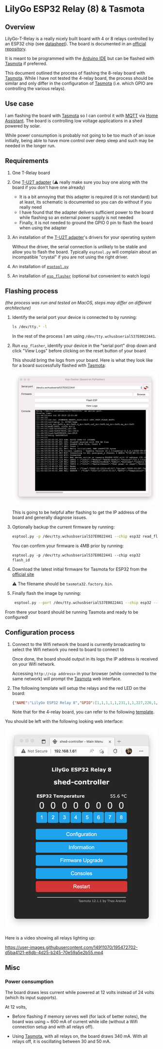 # LilyGo ESP32 Relay (8) & Tasmota

## Overview

LilyGo-T-Relay is a really nicely built board with 4 or 8 relays controlled by an ESP32 chip (see [datasheet][datasheet]). The board is documented in an [official repository][lilygo-t-relay].

It is meant to be programmed with the [Arduino IDE][arduino] but can be flashed with [Tasmota][tasmota] if preferred.

This document outlined the process of flashing the 8-relay board with [Tasmota][tasmota]. While I have not tested the 4-relay board, the process should be similar and only differ in the configuration of [Tasmota][tasmota] (i.e. which GPIO are controlling the various relays).

## Use case

I am flashing the board with [Tasmota][tasmota] so I can control it with [MQTT][mqtt] via [Home Assistant][homeassistant]. The board is controlling low voltage applications in a shed powered by solar.

While power consumption is probably not going to be too much of an issue initially, being able to have more control over deep sleep and such may be needed in the longer run.

## Requirements

1. One T-Relay board

2. One [T-U2T adapter][t-u2t] (⚠ really make sure you buy one along with the board if you don't have one already)

   - It is a bit annoying that this adapter is required (it is not standard) but at least, its schematic is documented so you can do without if you really need
   - I have found that the adapter delivers sufficient power to the board while flashing so an external power supply is not needed
   - Finally, it is not needed to ground the GPIO 0 pin to flash the board when using the adapter

3. An installation of the [T-U2T adapter][t-u2t]'s drivers for your operating system

   Without the driver, the serial connection is unlikely to be stable and allow you to flash the board. Typically `esptool.py` will complain about an incompatible "crystal" if you are not using the right driver.

4. An installation of [`esptool.py`][esptool]

5. An installation of [`esp_flasher`][esp_flasher] (optional but convenient to watch logs)

## Flashing process

*(the process was run and tested on MacOS, steps may differ on different architecture)*

1. Identify the serial port your device is connected to by running:

   ```bash
   ls /dev/tty.* -l
   ```

   In the rest of the process I am using `/dev/tty.wchusbserial537E0022441`.

2. Run `esp_flasher`, identify your device in the "serial port" drop down and click "View Logs" before clicking on the reset button of your board

   This should bring the logs from your board. Here is what they look like for a board successfully flashed with [Tasmota][tasmota]:

   ![screenshot logs](./images/logs.png)

   This is going to be helpful after flashing to get the IP address of the board and generally diagnose issues.

3. Optionally backup the current firmware by running:

   ```bash
   esptool.py -p /dev/tty.wchusbserial537E0022441 --chip esp32 read_flash 0x00000 0x400000 image.bin
   ```

   You can confirm your firmware is 4MB prior by running:

   ```
   esptool.py -p /dev/tty.wchusbserial537E0022441 --chip esp32 flash_id
   ```

4. Download the latest initial firmware for Tasmota for ESP32 from the [official site][tasmota32]

   ⚠️ The filename should be `tasmota32.factory.bin`.

5. Finally flash the image by running:

   ```bash
    esptool.py --port /dev/tty.wchusbserial537E0022441 --chip esp32 --baud 921600 --before default_reset --after hard_reset write_flash -z --flash_mode dout --flash_size detect 0x0 tasmota32.factory.bin
   ```

From there your board should be running Tasmota and ready to be configured!

## Configuration process

1. Connect to the Wifi network the board is currently broadcasting to select the Wifi network you need to board to connect to

   Once done, the board should output in its logs the IP address is received on your Wifi network.

   Accessing `http://<ip address>` in your browser (while connected to the same network) will prompt the [Tasmota][tasmota] web interface.

2. The following template will setup the relays and the red LED on the board:

   ```JSON
   {"NAME":"LilyGo ESP32 Relay 8","GPIO":[1,1,1,1,1,231,1,1,227,226,1,1,1,1,230,229,0,228,1,1,0,544,1,1,0,0,0,0,225,224,1,1,1,0,0,1],"FLAG":0,"BASE":1}
   ```

   Note that for the 4-relay board, you can refer to the following [template][4-relay-template].

You should be left with the following looking web interface:

![screenshot logs](./images/web.png)

Here is a video showing all relays lighting up:

https://user-images.githubusercontent.com/14911070/195472702-d5ba4121-e8db-4d25-b245-70e59a5e2b55.mp4

## Misc

### Power consumption

The board draws less current while powered at 12 volts instead of 24 volts (which its input supports).

At 12 volts,

- Before flashing if memory serves well (for lack of better notes), the board was using ~ 600 mA of current while idle (without a Wifi connection setup and with all relays off).

- Using [Tasmota][tasmota], with all relays on, the board draws 340 mA. With all relays off, it is oscillating between 30 and 50 mA.

<!-- References -->
[lilygo-t-relay]: https://github.com/Xinyuan-LilyGO/LilyGo-T-Relay
[arduino]: https://www.arduino.cc/en/software
[tasmota]: https://tasmota.github.io/docs/
[homeassistant]: https://www.home-assistant.io/
[mqtt]: https://mqtt.org/
[t-u2t]: https://github.com/Xinyuan-LilyGO/T-U2T
[esptool]: https://docs.espressif.com/projects/esptool/en/latest/esp32/
[esp_flasher]: https://github.com/Jason2866/ESP_Flasher
[tasmota32]: https://ota.tasmota.com/tasmota32/release/
[datasheet]: https://www.espressif.com/sites/default/files/documentation/esp32-wrover-e_esp32-wrover-ie_datasheet_en.pdf
[4-relay-template]: https://templates.blakadder.com/lilygo_T-Relay.html